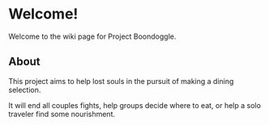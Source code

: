 # Welcome!

Welcome to the wiki page for Project Boondoggle.

## About

This project aims to help lost souls in the pursuit of making a dining selection.

It will end all couples fights, help groups decide where to eat, or help a solo traveler find some nourishment.
